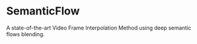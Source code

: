 # SemanticFlow

A state-of-the-art Video Frame Interpolation Method using deep semantic flows blending.